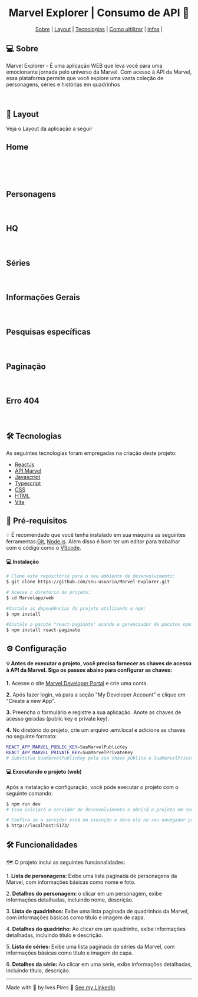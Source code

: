<h1 align="center">
<img  src="/web/src/Media/imgs/logo.png" alt="" />
</h1>
<h1 align="center">Marvel Explorer | Consumo de API 🚀</h1>

<p align="center">
<a href="#Sobre">Sobre</a> |
<a href="#Layout">Layout</a> |
<a href="#Tecnologias">Tecnologias</a> |
<a href="#ultilizar">Como ultilizar</a> |
<a href="#Infos">Infos</a> |
</p>

<h2 id="Sobre">💻 Sobre</h2>
<p>Marvel Explorer - É uma aplicação WEB que leva você para uma emocionante jornada pelo universo da Marvel. Com acesso à API da Marvel, essa plataforma permite que você explore uma vasta coleção de personagens, séries e histórias em quadrinhos</p>
<br>

<h2 id="Layout">🎨 Layout</h2>
<p>Veja o Layout da aplicação a seguir</p>

<h2 id="">Home</h2>
<h1 align="center">
<img  src="/github/home.png" alt="" />
<img  src="/github/home2.png" alt="" />
</h1>
<h2 id="">Personagens</h2>
<h1 align="center">
<img  src="/github/personagens.png" alt="" />
</h1>
<h2 id="">HQ</h2>
<h1 align="center">
<img  src="/github/hq.png" alt="" />
</h1>
<h2 id="">Séries</h2>
<h1 align="center">
<img  src="/github/series.png" alt="" />
</h1>
<h2 id="">Informações Gerais</h2>
<h1 align="center">
<img  src="/github/infos.png" alt="" />
</h1>
<h2 id="">Pesquisas específicas</h2>
<h1 align="center">
<img  src="/github/pesquisa.png" alt="" />
</h1>
<h2 id="">Paginação</h2>
<h1 align="center">
<img  src="/github/paginacao.png" alt="" />
</h1>
<h2 id="">Erro 404</h2>
<h1 align="center">
<img  src="/github/erro.png" alt="" />
</h1>

<h2 id="Tecnologias">🛠 Tecnologias</h2>
<p>As seguintes tecnologias foram empregadas na criação deste projeto:</p>

- [ReactJs](https://reactjs.org/)
- [API Marvel](https://developer.marvel.com/)
- [Javascript](https://developer.mozilla.org/pt-BR/docs/Web/JavaScript)
- [Typescript](https://www.typescriptlang.org/)
- [CSS](https://developer.mozilla.org/pt-BR/docs/Web/HTML)
- [HTML](https://developer.mozilla.org/pt-BR/docs/Web/CSS)
- [Vite](https://vitejs.dev/)

<h2 id="ultilizar">🚀 Pré-requisitos</h2>
<p>💡 É recomendado que você tenha instalado em sua máquina as seguintes ferramentas:<a href="https://git-scm.com/">Git</a>, <a href="https://nodejs.org/en/">Node.js</a>. Além disso é bom ter um editor para trabalhar com o código como o <a href="https://code.visualstudio.com/">VScode</a>.</p>
<h4>💻 Instalação</h4>

```bash
# Clone este repositório para o seu ambiente de desenvolvimento:
$ git clone https://github.com/seu-usuario/Marvel-Explorer.git

# Acesse o diretório do projeto:
$ cd Marvelapp/web

#Instale as dependências do projeto utilizando o npm:
$ npm install

#Instale o pacote "react-paginate" usando o gerenciador de pacotes npm:
$ npm install react-paginate
```
<h2>⚙️ Configuração</h2>
<h4>💡 Antes de executar o projeto, você precisa fornecer as chaves de acesso à API da Marvel. Siga os passos abaixo para configurar as chaves:</h4>
<p><strong>1.</strong> Acesse o site <a href="https://developer.marvel.com/">Marvel Developer Portal</a> e crie uma conta.</p>
<p><strong>2.</strong> Após fazer login, vá para a seção "My Developer Account" e clique em "Create a new App".</p>
<p><strong>3.</strong> Preencha o formulário e registre a sua aplicação. Anote as chaves de acesso geradas (public key e private key).</p>
<p><strong>4.</strong> No diretório do projeto, crie um arquivo .env.local e adicione as chaves no seguinte formato:</p>

```bash
REACT_APP_MARVEL_PUBLIC_KEY=SuaMarvelPublicKey
REACT_APP_MARVEL_PRIVATE_KEY=SuaMarvelPrivateKey
# Substitua SuaMarvelPublicKey pela sua chave pública e SuaMarvelPrivateKey pela sua chave privada obtidas no passo anterior.
```

<h4>💻 Executando o projeto (web)</h4>
<p>Após a instalação e configuração, você pode executar o projeto com o seguinte comando:</p>

```bash
$ npm run dev
# Isso iniciará o servidor de desenvolvimento e abrirá o projeto em seu navegador padrão. Agora você pode explorar os personagens, quadrinhos e séries da Marvel.

# Confira se o servidor está em execução e abra ele no seu navegador preferido. Por padrão, o endereço de execução deverá ser esse:
$ http://localhost:5173/  
```
<h2 id="Infos">🛠 Funcionalidades</h2>
<p>🗺️ O projeto inclui as seguintes funcionalidades:</p>

<p>1. <strong>Lista de personagens: </strong>Exibe uma lista paginada de personagens da Marvel, com informações básicas como nome e foto.</p>
<p>2. <strong>Detalhes do personagem: </strong>o clicar em um personagem, exibe informações detalhadas, incluindo nome, descrição.</p>
<p>3. <strong>Lista de quadrinhos: </strong>Exibe uma lista paginada de quadrinhos da Marvel, com informações básicas como título e imagem de capa.</p>
<p>4. <strong>Detalhes do quadrinho: </strong>Ao clicar em um quadrinho, exibe informações detalhadas, incluindo título e descrição.</p>
<p>5. <strong>Lista de séries: </strong>Exibe uma lista paginada de séries da Marvel, com informações básicas como título e imagem de capa.</p>
<p>6. <strong>Detalhes da série: </strong>Ao clicar em uma série, exibe informações detalhadas, incluindo título, descrição.</p>

---
Made with 💚 by Ives Pires 👋 [See my LinkedIn](https://www.linkedin.com/in/ives-pires-de-miranda/)
